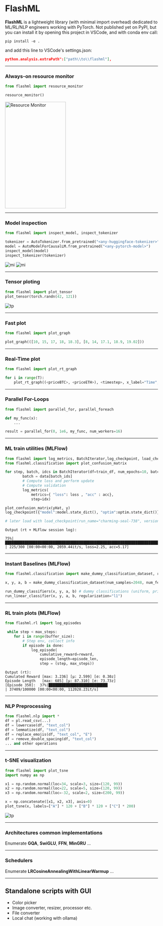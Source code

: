 # FlashML

**FlashML** is a lightweight library (with minimal import overhead) dedicated to ML/RL/NLP engineers working with PyTorch. Not published yet on PyPI,
but you can install it by opening this project in VSCode, and with conda env call:

```
pip install -e .
```


and add this line to VSCode's settings.json:
```json
python.analysis.extraPath":["path\\to\\flashml"],
```
***
### Always-on resource monitor
```python
from flashml import resource_monitor

resource_monitor()
```
<img src="https://github.com/smtmRadu/flashml/blob/main/doc/resource_monitor.jpg?raw=true" width="200" height="350" alt="Resource Monitor">

***

### Model inspection
```python
from flashml import inspect_model, inspect_tokenizer

tokenizer = AutoTokenizer.from_pretrained("<any-huggingface-tokenizer>")
model = AutoModelForCausalLM.from_pretrained("<any-pytorch-model>")
inspect_model(model)
inspect_tokenizer(tokenizer)
```
![mi](https://github.com/smtmRadu/flashml/blob/main/doc/model_inspector.jpg?raw=true)
![mi](https://github.com/smtmRadu/flashml/blob/main/doc/tokenizer_inspector.jpg?raw=true)

***
### Tensor ploting
```python
from flashml import plot_tensor
plot_tensor(torch.randn(42, 121))
```
![tp](https://github.com/smtmRadu/flashml/blob/main/doc/tensor_plot.jpg?raw=true)
***
### Fast plot
```python
from flashml import plot_graph

plot_graph(([10, 15, 17, 18, 18.3], [8, 14, 17.1, 18.9, 19.02]))
```
***
### Real-Time plot
```python
from flashml import plot_rt_graph

for i in range(T):
    plot_rt_graph((<priceBTC>, <priceETH>), <timestep>, x_label="Time", y_label="Price", color=["yellow", "purple])
```

***
### Parallel For-Loops
```python
from flashml import parallel_for, parallel_foreach

def my_func(x):
    ...

result = parallel_for(0, 1e6, my_func, num_workers=16)
```
***
### ML train utilities (MLFlow)

```python
from flashml import log_metrics, BatchIterator,log_checkpoint, load_checkpoint
from flashml.classification import plot_confusion_matrix

for step, batch, idcs in BatchIterator(df=train_df, num_epochs=10, batch_size=32, mode="train"):
        batch = data[batch_ids]
        # Compute loss and perform update
        # Compute validation
        log_metrics(
            metrics={ "loss": loss , "acc" : acc},
            step=idx)

plot_confusion_matrix(yHat, y)
log_checkpoint({"model":model.state_dict(), "optim":optim.state_dict()}) # this will be logged in MLFlow

# later load with load_checkpoint(run_name="charming-seal-738", version=1)
```
```
Output (rt + MLFlow session log):

75%|████████████████████████████████████████████████████████████████████████                        | 225/300 [00:00<00:00, 2059.44it/s, loss=2.25, acc=5.17]

```
***
### Instant Baselines (MLFlow)
```python
from flashml.classification import make_dummy_classification_dataset, run_dummy_classifiers, run_linear_classifier

x, y, a, b = make_dummy_classification_dataset(num_samples=2048, num_features=10, num_classes=2, weights=[0.25, 0.75])

run_dummy_classifiers(x, y, a, b) # dummy classifications (uniform, prior, full zeros/ones, stratified)
run_linear_classifier(x, y, a, b, regularization="l1")
```


***

### RL train plots (MLFlow)

```python
from flashml.rl import log_episodes

 while step < max_steps:
    for i in range(buffer_size):
        # Step env, collect info
        if episode is done:
            log_episode(
                cumulative_reward=reward,
                episode_length=episode_len,
                step = (step, max_steps))

```

```
Output (rt):
Cumulated Reward [max: 3.236] [µ: 2.599] [σ: 0.30z]
Episode Length   [max: 685] [µ: 87.310] [σ: 73.73z]
[Episode 350]:  37%|███████████████████████████▎                                             | 37409/100000 [00:00<00:00, 112028.23it/s]

```
***
### NLP Preprocessing
```python
from flashml.nlp import *
df = pl.read_csv(...)
df = lowercase(df, "text_col")
df = lemmatize(df, "text_col")
df = replace_emojis(df, "text_col", "E")
df = remove_double_spacing(df, "text_col")
... and other operations
```
***
### t-SNE visualization
```python
from flashml import plot_tsne
import numpy as np

x1 = np.random.normal(loc=34, scale=3, size=(120, 99))
x2 = np.random.normal(loc=22, scale=5, size=(120, 99))
x3 = np.random.normal(loc=-32, scale=2, size=(200, 99))

x = np.concatenate([x1, x2, x3], axis=0)
plot_tsne(x, labels=["A"] * 120 + ["B"] * 120 + ["C"] * 200)
```
![tp](https://github.com/smtmRadu/flashml/blob/main/doc/plot_tsne.jpg?raw=true)
***
### Architectures common implementations
Enumerate **GQA**, **SwiGLU**, **FFN**, **MinGRU** ...
***
### Schedulers
Enumerate **LRCosineAnnealingWithLinearWarmup** ...
***
## Standalone scripts with GUI
- Color picker
- Image converter, resizer, processor etc.
- File converter
- Local chat (working with ollama)
